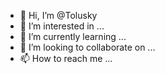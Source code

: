 - 👋 Hi, I’m @Tolusky
- 👀 I’m interested in ...
- 🌱 I’m currently learning ...
- 💞️ I’m looking to collaborate on ...
- 📫 How to reach me ...

<!---
Tolusky/Tolusky is a ✨ special ✨ repository because its `README.md` (this file) appears on your GitHub profile.
You can click the Preview link to take a look at your changes.
--->
